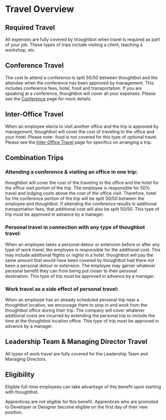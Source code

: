 # Travel Overview

## Required Travel

All expenses are fully covered by thoughtbot when travel is required as part of your job. These types of trips include visiting a client, teaching a workshop, etc.

## Conference Travel

The cost to attend a conference is split 50/50 between thoughtbot and the attendee when the conference has been approved by management. This includes conference fees, hotel, food and transportation. If you are speaking at a conference, thoughtbot will cover all your expenses. Please see the [Conference][conferences] page for more details.

## Inter-Office Travel

When an employee elects to visit another office and the trip is approved by management, thoughtbot will cover the cost of traveling to the office and your hotel. Please note- food is not covered for this type of optional travel. Please see the [Inter-Office Travel][inter-office-travel] page for specifics on arranging a trip.

## Combination Trips

### Attending a conference & visiting an office in one trip:

thoughtbot will cover the cost of the traveling to the office and the hotel for the office visit portion of the trip. The employee is responsible for 50% travel and lodging costs above the cost of the office visit. Therefore, hotel for the conference portion of the trip will be split 50/50 between the employee and thoughtbot. If attending the conference results in additional transportation fees, that additional cost will also be split 50/50. This type of trip must be approved in advance by a manager.

### Personal travel in connection with any type of thoughbot travel:

When an employee takes a personal detour or extension before or after any type of work travel, the employee is responsible for the additional cost. This may include additional flights or nights in a hotel. thoughtbot will pay the same amount that would have been covered by thoughtbot had there not been a personal detour or extension. The employee may garner whatever personal benefit they can from being put closer to their personal destination. This type of trip must be approved in advance by a manager.

### Work travel as a side effect of personal travel:

When an employee has an already scheduled personal trip near a thoughtbot location, we encourage them to stop in and work from the thoughtbot office during their trip. The company will cover whatever additional costs are incurred by extending the personal trip to include the time at the thoughtbot location office. This type of trip must be approved in advance by a manager.

## Leadership Team & Managing Director Travel

All types of work travel are fully covered for the Leadership Team and Managing Directors.

## Eligibility

Eligible full-time employees can take advantage of this benefit upon starting with thoughtbot.

Apprentices are not eligible for this benefit. Apprentices who are promoted to Developer or Designer become eligible on the first day of their new position.

[conferences]: policies/conferences.md
[inter-office-travel]: policies/inter-office-travel.md
